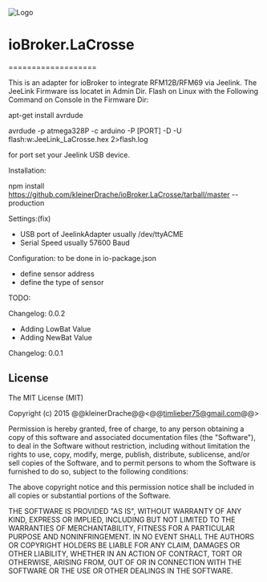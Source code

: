 ![Logo](admin/jeelab_logo.png)
# ioBroker.LaCrosse
===================

This is an adapter for ioBroker to integrate RFM12B/RFM69 via Jeelink.
The JeeLink Firmware iss locatet in Admin Dir. Flash on Linux with the Following Command on Console in the Firmware Dir:

apt-get install avrdude

avrdude -p atmega328P -c arduino -P [PORT] -D -U flash:w:JeeLink_LaCrosse.hex 2>flash.log

for port set your Jeelink USB device.

Installation:

npm install https://github.com/kleinerDrache/ioBroker.LaCrosse/tarball/master --production

Settings:(fix)
- USB port of JeelinkAdapter usually /dev/ttyACME
- Serial Speed usually 57600 Baud

Configuration:
to be done in io-package.json
- define sensor address
- define the type of sensor

TODO:


Changelog:
0.0.2
- Adding LowBat Value
- Adding NewBat Value

Changelog:
0.0.1

## License
The MIT License (MIT)

Copyright (c) 2015 @@kleinerDrache@@<@@timlieber75@gmail.com@@>

Permission is hereby granted, free of charge, to any person obtaining a copy
of this software and associated documentation files (the "Software"), to deal
in the Software without restriction, including without limitation the rights
to use, copy, modify, merge, publish, distribute, sublicense, and/or sell
copies of the Software, and to permit persons to whom the Software is
furnished to do so, subject to the following conditions:

The above copyright notice and this permission notice shall be included in
all copies or substantial portions of the Software.

THE SOFTWARE IS PROVIDED "AS IS", WITHOUT WARRANTY OF ANY KIND, EXPRESS OR
IMPLIED, INCLUDING BUT NOT LIMITED TO THE WARRANTIES OF MERCHANTABILITY,
FITNESS FOR A PARTICULAR PURPOSE AND NONINFRINGEMENT. IN NO EVENT SHALL THE
AUTHORS OR COPYRIGHT HOLDERS BE LIABLE FOR ANY CLAIM, DAMAGES OR OTHER
LIABILITY, WHETHER IN AN ACTION OF CONTRACT, TORT OR OTHERWISE, ARISING FROM,
OUT OF OR IN CONNECTION WITH THE SOFTWARE OR THE USE OR OTHER DEALINGS IN
THE SOFTWARE.
